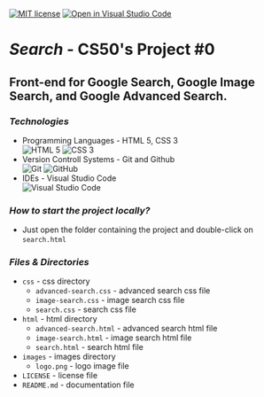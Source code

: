 [![MIT license](https://img.shields.io/badge/License-MIT-blue.svg)](https://github.com/mmanchev23/search/blob/master/LICENSE)
[![Open in Visual Studio Code](https://open.vscode.dev/badges/open-in-vscode.svg)](https://open.vscode.dev/mmanchev23/search)

# ***Search*** - CS50's Project #0

## Front-end for Google Search, Google Image Search, and Google Advanced Search.

### ***Technologies***
<ul>
    <li>
        Programming Languages - HTML 5, CSS 3
        <br/>
        <img alt="HTML 5" src="https://img.shields.io/badge/html5-%23E34F26.svg?style=for-the-badge&logo=html5&logoColor=white"/>
        <img alt="CSS 3" src="https://img.shields.io/badge/css3-%231572B6.svg?style=for-the-badge&logo=css3&logoColor=white"/>
    </li>
    <li>
        Version Controll Systems - Git and Github
        <br/>
        <img alt="Git" src="https://img.shields.io/badge/git-%23F05033.svg?style=for-the-badge&logo=git&logoColor=white"/>
        <img alt="GitHub" src="https://img.shields.io/badge/github-%23121011.svg?style=for-the-badge&logo=github&logoColor=white"/>
    </li>
    <li>
        IDEs - Visual Studio Code
        <br/>
        <img alt="Visual Studio Code" src="https://img.shields.io/badge/VisualStudioCode-0078d7.svg?style=for-the-badge&logo=visual-studio-code&logoColor=white"/>
    </li>
</ul>

### ***How to start the project locally?***
- Just open the folder containing the project and double-click on `search.html`

### ***Files & Directories***
- `css` - css directory
  - `advanced-search.css` - advanced search css file
  - `image-search.css` - image search css file
  - `search.css` - search css file
- `html` - html directory
  - `advanced-search.html` - advanced search html file
  - `image-search.html` - image search html file
  - `search.html` - search html file
- `images` - images directory
  - `logo.png` - logo image file
- `LICENSE` - license file
- `README.md` - documentation file
